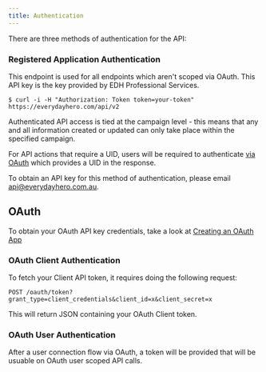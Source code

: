 ```yaml
---
title: Authentication
---
```

There are three methods of authentication for the API:

### Registered Application Authentication

This endpoint is used for all endpoints which aren't scoped via OAuth. This API
key is the key provided by EDH Professional Services.

    $ curl -i -H "Authorization: Token token=your-token" https://everydayhero.com/api/v2

Authenticated API access is tied at the campaign level - this means that
any and all information created or updated can only take place within
the specified campaign.

For API actions that require a UID, users will be required to authenticate 
[via OAuth](/oauth-integration/#how-to-authenticate-with-edh-passport) 
which provides a UID in the response.

To obtain an API key for this method of authentication, please email 
[api@everydayhero.com.au](mailto:api@everydayhero.com.au).

## OAuth

To obtain your OAuth API key credentials, take a look at 
[Creating an OAuth App](/oauth-integration/#creating-an-oauth-application)

### OAuth Client Authentication

To fetch your Client API token, it requires doing the following request:

    POST /oauth/token?grant_type=client_credentials&client_id=x&client_secret=x

This will return JSON containing your OAuth Client token.

### OAuth User Authentication

After a user connection flow via OAuth, a token will be provided that will be
usuable on OAuth user scoped API calls.
